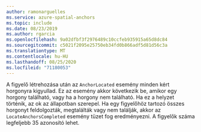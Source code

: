 ```yaml
---
author: ramonarguelles
ms.service: azure-spatial-anchors
ms.topic: include
ms.date: 08/23/2019
ms.author: rgarcia
ms.openlocfilehash: 9a02dfbf3f2976489c10ccfeb935915a65d8dc84
ms.sourcegitcommit: c5021f2095e25750eb34fd0b866adf5d81d56c3a
ms.translationtype: MT
ms.contentlocale: hu-HU
ms.lasthandoff: 08/25/2020
ms.locfileid: "71180053"
---
```

A figyelő létrehozása után az `AnchorLocated` esemény minden kért horgonyra kigyullad. Ez az esemény akkor következik be, amikor egy horgony található, vagy ha a horgony nem található. Ha ez a helyzet történik, az ok az állapotban szerepel. Ha egy figyelőhöz tartozó összes horgonyt feldolgozták, megtalálták vagy nem találják, akkor az `LocateAnchorsCompleted` esemény tüzet fog eredményezni. A figyelők száma legfeljebb 35 azonosító lehet. 
